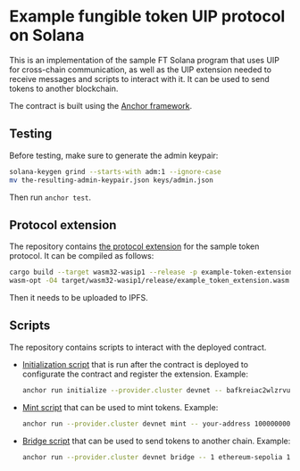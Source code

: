 # Example fungible token UIP protocol on Solana

This is an implementation of the sample FT Solana program that uses UIP for
cross-chain communication, as well as the UIP extension needed to receive
messages and scripts to interact with it. It can be used to send tokens to
another blockchain.

The contract is built using the
[Anchor framework](https://www.anchor-lang.com/).

## Testing

Before testing, make sure to generate the admin keypair:

```sh
solana-keygen grind --starts-with adm:1 --ignore-case
mv the-resulting-admin-keypair.json keys/admin.json
```

Then run `anchor test`.

## Protocol extension

The repository contains
[the protocol extension](./extensions/example-token-extension) for the sample
token protocol. It can be compiled as follows:

```sh
cargo build --target wasm32-wasip1 --release -p example-token-extension
wasm-opt -O4 target/wasm32-wasip1/release/example_token_extension.wasm -o target/wasm32-wasip1/release/example_token_extension-optimized.wasm
```

Then it needs to be uploaded to IPFS.

## Scripts

The repository contains scripts to interact with the deployed contract.

* [Initialization script](./scripts/initialize.ts) that is run after the
contract is deployed to configurate the contract and register the extension.
Example:
  ```sh
  anchor run initialize --provider.cluster devnet -- bafkreiac2wlzrvuoyszrfc6gfpmz2tu2ady375h74zxouhrp6w24tdvsxe 9
  ```
* [Mint script](./scripts/mint.ts) that can be used to mint tokens. Example:
  ```sh
  anchor run --provider.cluster devnet mint -- your-address 100000000000
  ```
* [Bridge script](./scripts/bridge.ts) that can be used to send tokens to
another chain. Example:
  ```sh
  anchor run --provider.cluster devnet bridge -- 1 ethereum-sepolia 100 100000 dest-address 1000000000
  ```
